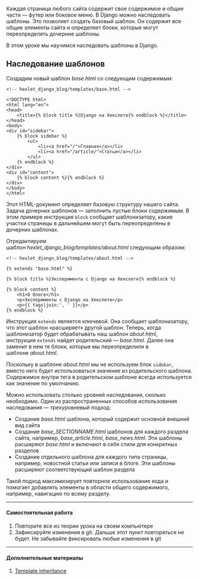 Каждая страница любого сайта содержит свое содержимое и общие части — футер или боковое меню. В Django можно наследовать шаблоны. Это позволяет создать базовый шаблон. Он содержит все общие элементы сайта и определяет блоки, которые могут переопределять дочерние шаблоны.

В этом уроке мы научимся наследовать шаблоны в Django.

## Наследование шаблонов

Создадим новый шаблон _base.html_ со следующим содержимым:

```
<!-- hexlet_django_blog/templates/base.html -->

<!DOCTYPE html>
<html lang="en">
<head>
    <title>{% block title %}Django на Хекслете{% endblock %}</title>
</head>
<body>
<div id="sidebar">
    {% block sidebar %}
        <ul>
            <li><a href="/">Главная</a></li>
            <li><a href="/article/">Статьи</a></li>
        </ul>
    {% endblock %}
</div>
<div id="content">
    {% block content %}{% endblock %}
</div>
</body>
</html>
```

Этот HTML-документ определяет базовую структуру нашего сайта. Задача дочерних шаблонов — заполнить пустые блоки содержимым. В этом примере инструкция `block` сообщает шаблонизатору, какие участки страницы в дальнейшем могут быть переопределены в дочерних шаблонах.

Отредактируем шаблон _hexlet_django_blog/templates/about.html_ следующим образом:

```
<!-- hexlet_django_blog/templates/about.html -->

{% extends "base.html" %}

{% block title %}Эксперименты с Django на Хекслете{% endblock %}

{% block content %}
    <h1>О блоге</h1>
    <p>Эксперименты с Django на Хекслете</p>
    <p>{{ tags|join:', ' }}</p>
{% endblock %}
```

Инструкция `extends` является ключевой. Она сообщает шаблонизатору, что этот шаблон «расширяет» другой шаблон. Теперь, когда шаблонизатор будет обрабатывать наш шаблон _about.html_, инструкция `extends` найдет родительский — _base.html_. Далее она заменит в нем те блоки, которые мы переопределили в шаблоне _about.html_.

Поскольку в шаблоне _about.html_ мы не используем блок `sidebar`, вместо него будет использоваться значение из родительского шаблона. Содержимое внутри тега в родительском шаблоне всегда используется как значение по умолчанию.

Можно использовать столько уровней наследования, сколько необходимо. Один из распространенных способов использования наследования — трехуровневый подход:

-   Создание _base.html_ шаблона, который содержит основной внешний вид сайта
-   Создание _base_SECTIONNAME.html_ шаблонов для каждого раздела сайта, например, _base_article.html_, _base_news.html_. Эти шаблоны расширяют _base.html_ и включают в себя стили для конкретных разделов
-   Создание отдельного шаблона для каждого типа страницы, например, новостной статьи или записи в блоге. Эти шаблоны расширяют соответствующий шаблон раздела

Такой подход максимизирует повторное использование кода и помогает добавлять элементы в области общего содержимого, например, навигацию по всему разделу.

---

#### Самостоятельная работа

1.  Повторите все из теории урока на своем компьютере
2.  Зафиксируйте изменения в git. Дальше этот пункт повторяться не будет. Не забывайте фиксировать любые изменения в git

---

#### Дополнительные материалы

1.  [Template inheritance](https://docs.djangoproject.com/en/dev/ref/templates/language/#template-inheritance)